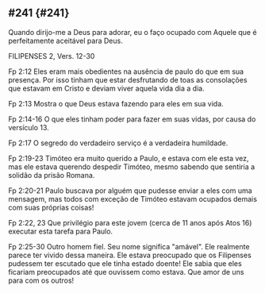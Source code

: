 ## #241 {#241}

Quando dirijo-me a Deus para adorar, eu o faço ocupado com Aquele que é perfeitamente aceitável para Deus.

FILIPENSES 2, Vers. 12-30

Fp 2:12 Eles eram mais obedientes na ausência de paulo do que em sua presença. Por isso tinham que estar desfrutando de toas as consolações que estavam em Cristo e deviam viver aquela vida dia a dia.

Fp 2:13 Mostra o que Deus estava fazendo para eles em sua vida.

Fp 2:14-16 O que eles tinham poder para fazer em suas vidas, por causa do versículo 13.

Fp 2:17 O segredo do verdadeiro serviço é a verdadeira humildade.

Fp 2:19-23 Timóteo era muito querido a Paulo, e estava com ele esta vez, mas ele estava querendo despedir Timóteo, mesmo sabendo que sentiria a solidão da prisão Romana.

Fp 2:20-21 Paulo buscava por alguém que pudesse enviar a eles com uma mensagem, mas todos com exceção de Timóteo estavam ocupados demais com suas próprias coisas!

Fp 2:22, 23 Que privilégio para este jovem (cerca de 11 anos após Atos 16) executar esta tarefa para Paulo.

Fp 2:25-30 Outro homem fiel. Seu nome significa &quot;amável&quot;. Ele realmente parece ter vivido dessa maneira. Ele estava preocupado que os Filipenses pudessem ter escutado que ele tinha estado doente! Ele sabia que eles ficariam preocupados até que ouvissem como estava. Que amor de uns para com os outros!
